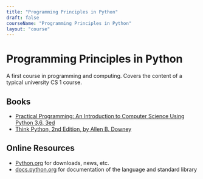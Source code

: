 ```yaml
---
title: "Programming Principles in Python"
draft: false
courseName: "Programming Principles in Python"
layout: "course"
---
```


# Programming Principles in Python

A first course in programming and computing.  Covers the content of a typical university CS 1 course.

## Books

- [Practical Programming: An Introduction to Computer Science Using Python 3.6, 3ed](https://pragprog.com/titles/gwpy3/practical-programming-third-edition/)
- [Think Python, 2nd Edition, by Allen B. Downey](http://greenteapress.com/wp/think-python-2e/)

## Online Resources

- [Python.org](https://www.python.org/) for downloads, news, etc.
- [docs.python.org](https://docs.python.org/3/) for documentation of the language and standard library
